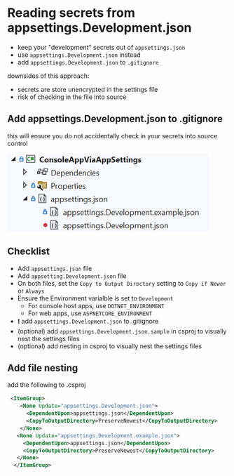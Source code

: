 # Reading secrets from appsettings.Development.json

- keep your "development" secrets out of `appsettings.json` 
- use `appsettings.Development.json` instead
- add `appsettings.Development.json` to `.gitignore`


downsides of this approach:
- secrets are store unencrypted in the settings file
- risk of checking in the file into source

## Add appsettings.Development.json to .gitignore

this will ensure you do not accidentally check in your secrets into source control

![Appsettings Development](appsettings-development.png)

## Checklist

- Add `appsettings.json` file
- Add `appsetting.Development.json` file
- On both files, set the `Copy to Output Directory` setting to `Copy if Newer` or `Always`
- Ensure the Environment varialble is set to `Development`
    - For console host apps, use `DOTNET_ENVIRONMENT`
    - For web apps, use `ASPNETCORE_ENVIRONMENT`
- :exclamation: add `appsettings.Development.json` to .gitignore
- (optional) add `appsettings.Development.json.sample` in csproj to visually nest the settings files
- (optional) add nesting in csproj to visually nest the settings files

## Add file nesting 

add the following to .csproj

```xml
 <ItemGroup>
    <None Update="appsettings.Development.json">
      <DependentUpon>appsettings.json</DependentUpon>
      <CopyToOutputDirectory>PreserveNewest</CopyToOutputDirectory>
    </None>
   <None Update="appsettings.Development.example.json">
     <DependentUpon>appsettings.json</DependentUpon>
     <CopyToOutputDirectory>PreserveNewest</CopyToOutputDirectory>
   </None>
  </ItemGroup>
  ```